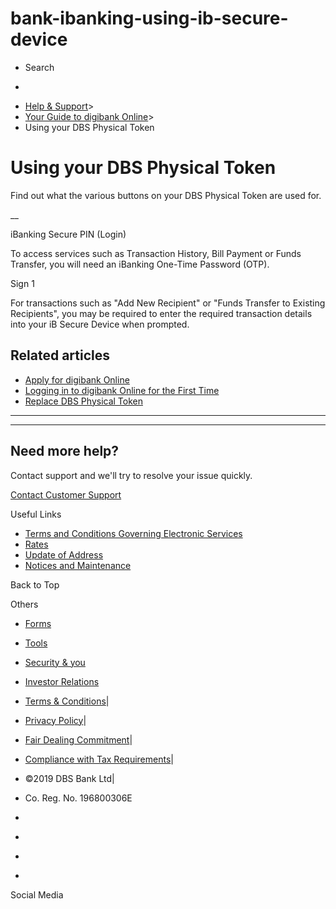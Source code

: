 # bank-ibanking-using-ib-secure-device

[](https://www.dbs.com.sg)

  * Search 

  * 


[](https://www.dbs.com.sg/personal/default.page)

  * [Help & Support](https://www.dbs.com.sg/personal/support/home.html)>
  * [Your Guide to digibank Online](https://www.dbs.com.sg/personal/support/guide-ibanking.html)>
  * Using your DBS Physical Token



# Using your DBS Physical Token

Find out what the various buttons on your DBS Physical Token are used for.

__

iBanking Secure PIN (Login)

To access services such as Transaction History, Bill Payment or Funds Transfer, you will need an iBanking One-Time Password (OTP).

Sign 1

For transactions such as "Add New Recipient" or "Funds Transfer to Existing Recipients", you may be required to enter the required transaction details into your iB Secure Device when prompted.

## Related articles

  * [Apply for digibank Online](https://www.dbs.com.sg/personal/support/bank-ibanking-application.html)
  * [Logging in to digibank Online for the First Time](https://www.dbs.com.sg/personal/support/bank-ibanking-first-time-login.html)
  * [Replace DBS Physical Token](https://www.dbs.com.sg/personal/support/bank-ibanking-replace-secure-device.html)



* * *

* * *

## Need more help?

Contact support and we'll try to resolve your issue quickly.

[Contact Customer Support](https://www.dbs.com.sg/personal/contact-us.page)

Useful Links

  * [Terms and Conditions Governing Electronic Services](https://www.dbs.com.sg/personal/deposits/terms-conditions-electronic-services.page)
  * [Rates](https://www.dbs.com.sg/personal/rates-online/default.page)
  * [Update of Address](https://www.dbs.com.sg/personal/deposits/update-address.page)
  * [Notices and Maintenance](https://www.dbs.com.sg/personal/deposits/maintenance-schedule.page)



Back to Top

Others

  * [Forms](https://www.dbs.com.sg/personal/forms/default.page)
  * [Tools](https://www.dbs.com.sg/personal/calculators/default.page)
  * [Security & you](https://www.dbs.com.sg/personal/deposits/security-and-you/default.page)
  * [Investor Relations](https://www.dbs.com/investor/default.page)



  * [Terms & Conditions](https://www.dbs.com/terms/default.page)|
  * [Privacy Policy](https://www.dbs.com/privacy/default.page)|
  * [Fair Dealing Commitment](https://www.dbs.com/fairdealing/default.page)|
  * [Compliance with Tax Requirements](https://www.dbs.com.sg/personal/compliance-tax-requirements/index.html)|
  * ©2019 DBS Bank Ltd|
  * Co. Reg. No. 196800306E



  * [](https://www.facebook.com/dbs.sg)
  * [](https://twitter.com/dbsbank)
  * [](https://www.linkedin.com/company/dbs-bank)
  * [](https://www.youtube.com/dbs)



Social Media
